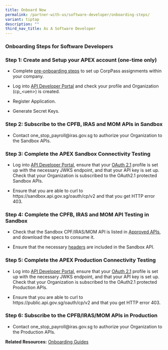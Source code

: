 ```yaml
---
title: Onboard Now
permalink: /partner-with-us/software-developer/onboarding-steps/
variant: tiptap
description: ""
third_nav_title: As A Software Developer
---
```

<h3><strong>Onboarding Steps for Software Developers</strong></h3>
<h3>Step 1: Create and Setup your APEX account (one-time only)</h3>
<ul data-tight="true" class="tight">
<li>
<p>Complete <a href="https://docs.developer.tech.gov.sg/docs/complete-apex-user-guide/sections/onboarding/introduction?id=corppass-for-non-government-users" rel="noopener noreferrer nofollow" target="_blank">pre-onboarding steps</a> to
set up CorpPass assignments within your company.</p>
</li>
<li>
<p>Log into <a href="https://api.apex.gov.sg" rel="noopener noreferrer nofollow" target="_blank">API Developer Portal</a> and
check your profile and Organization (cp_&lt;uen&gt;) is created.</p>
</li>
<li>
<p>Register Application.</p>
</li>
<li>
<p>Generate Secret Keys.</p>
</li>
</ul>
<h3>Step 2: Subscribe to the CPFB, IRAS and MOM APIs in Sandbox</h3>
<ul data-tight="true" class="tight">
<li>
<p>Contact <a rel="noopener noreferrer nofollow" target="_blank">one_stop_payroll@iras.gov.sg</a> to
authorize your Organization to the Sandbox APIs.</p>
</li>
</ul>
<h3>Step 3: Complete the APEX Sandbox Connectivity Testing</h3>
<ul data-tight="true" class="tight">
<li>
<p>Log into <a href="https://services.api.developer.tech.gov.sg/" rel="noopener noreferrer nofollow" target="_blank">API Developer Portal</a>,
ensure that your <a href="https://docs.developer.tech.gov.sg/docs/complete-apex-user-guide/sections/oauth/introduction" rel="noopener noreferrer nofollow" target="_blank">OAuth 2.1</a> profile
is set up with the necessary JWKS endpoint, and that your API key is set
up. Check that your Organization is subscribed to the OAuth2.1 protected
Sandbox APIs.</p>
</li>
<li>
<p>Ensure that you are able to curl to <a rel="noopener noreferrer nofollow" target="_blank">https://sandbox.api.gov.sg/oauth/cp/v2</a>&nbsp;and
that you get HTTP error 403.</p>
</li>
</ul>
<h3>Step 4: Complete the CPFB, IRAS and MOM API Testing in Sandbox</h3>
<ul data-tight="true" class="tight">
<li>
<p>Check that the Sandbox CPF/IRAS/MOM API is listed in <a href="https://docs.developer.tech.gov.sg/docs/complete-apex-user-guide/sections/consuming/v2/browsing-apis?id=_1-discover-apis-through-the-api-catalog" rel="noopener noreferrer nofollow" target="_blank">Approved APIs</a>,
and download the specs to consume it.</p>
</li>
<li>
<p>Ensure that the necessary <a href="https://docs.developer.tech.gov.sg/docs/complete-apex-user-guide/sections/oauth/api-test?id=testing-business-api" rel="noopener noreferrer nofollow" target="_blank">headers</a> are
included in the Sandbox API.</p>
</li>
</ul>
<h3>Step 5: Complete the APEX Production Connectivity Testing</h3>
<ul data-tight="true" class="tight">
<li>
<p>Log into <a href="https://services.api.developer.tech.gov.sg/" rel="noopener noreferrer nofollow" target="_blank">API Developer Portal</a>,
ensure that your <a href="https://docs.developer.tech.gov.sg/docs/complete-apex-user-guide/sections/oauth/introduction" rel="noopener noreferrer nofollow" target="_blank">OAuth 2.1</a> profile
is set up with the necessary JWKS endpoint, and that your API key is set
up. Check that your Organization is subscribed to the OAuth2.1 protected
Production APIs.</p>
</li>
<li>
<p>Ensure that you are able to curl to <a rel="noopener noreferrer nofollow" target="_blank">https://public.api.gov.sg/oauth/cp/v2</a>&nbsp;and
that you get HTTP error 403.</p>
</li>
</ul>
<h3>Step 6: Subscribe to the CPFB/IRAS/MOM APIs in Production</h3>
<ul data-tight="true" class="tight">
<li>
<p>Contact <a rel="noopener noreferrer nofollow" target="_blank">one_stop_payroll@iras.gov.sg</a> to
authorize your Organization to the Production APIs.</p>
</li>
</ul>
<p></p>
<p><strong>Related Resources:</strong>  <a href="/resource-room/onboarding-guides/" rel="noopener noreferrer nofollow" target="_blank">Onboarding Guides</a>
</p>
<p></p>